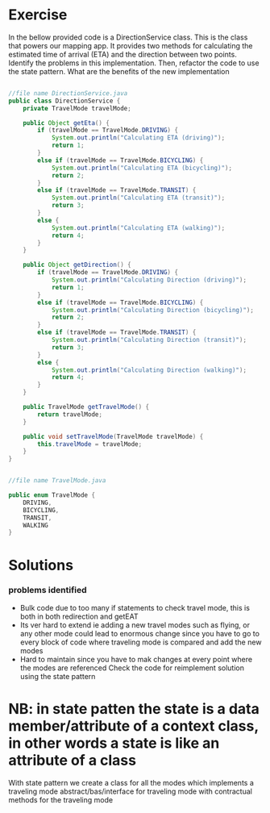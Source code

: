 # Exercise

In the bellow provided code is a
DirectionService class. This is the class that powers our mapping
app. It provides two methods for calculating the estimated time of
arrival (ETA) and the direction between two points.
Identify the problems in this implementation. Then, refactor the code
to use the state pattern. What are the benefits of the new
implementation

```java

//file name DirectionService.java
public class DirectionService {
    private TravelMode travelMode;

    public Object getEta() {
        if (travelMode == TravelMode.DRIVING) {
            System.out.println("Calculating ETA (driving)");
            return 1;
        }
        else if (travelMode == TravelMode.BICYCLING) {
            System.out.println("Calculating ETA (bicycling)");
            return 2;
        }
        else if (travelMode == TravelMode.TRANSIT) {
            System.out.println("Calculating ETA (transit)");
            return 3;
        }
        else {
            System.out.println("Calculating ETA (walking)");
            return 4;
        }
    }

    public Object getDirection() {
        if (travelMode == TravelMode.DRIVING) {
            System.out.println("Calculating Direction (driving)");
            return 1;
        }
        else if (travelMode == TravelMode.BICYCLING) {
            System.out.println("Calculating Direction (bicycling)");
            return 2;
        }
        else if (travelMode == TravelMode.TRANSIT) {
            System.out.println("Calculating Direction (transit)");
            return 3;
        }
        else {
            System.out.println("Calculating Direction (walking)");
            return 4;
        }
    }

    public TravelMode getTravelMode() {
        return travelMode;
    }

    public void setTravelMode(TravelMode travelMode) {
        this.travelMode = travelMode;
    }
}


//file name TravelMode.java

public enum TravelMode {
    DRIVING,
    BICYCLING,
    TRANSIT,
    WALKING
}


```

# Solutions

### problems identified
- Bulk code due to too many if statements to check travel mode, this is both in both redirection and getEAT
- Its ver hard to extend ie adding a new travel modes such as flying, or any other mode could lead to enormous
change since you have to go to every block of code where traveling mode is compared and add the new modes
- Hard to maintain since you have to mak changes at every point where the modes are referenced
Check the code for reimplement solution using the state pattern


# NB: in state patten the state is a data member/attribute of a context class, in other words a state is like an attribute of a class
With state pattern we create a class for all the modes which implements a traveling mode abstract/bas/interface for traveling mode with contractual methods for the traveling mode
